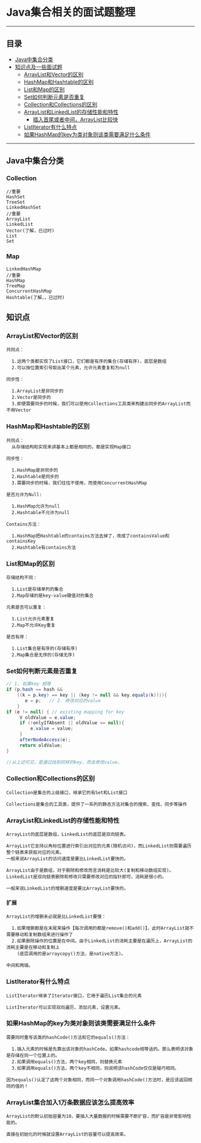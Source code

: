 # Java集合相关的面试题整理
***
## 目录
* [Java中集合分类](#java中集合分类)
* [知识点及一些面试题](#知识点)
  * [ArrayList和Vector的区别](#arraylist和vector的区别)
  * [HashMap和Hashtable的区别](#hashmap和hashtable的区别)
  * [List和Map的区别](#list和map的区别)
  * [Set如何判断元素是否重复](#set如何判断元素是否重复)
  * [Collection和Collections的区别](#collection和collections的区别)
  * [ArrayList和LinkedList的存储性能和特性](#arraylist和linkedlist的存储性能和特性)
    * [插入首尾或者中间，ArrayList比较快](#扩展)
  * [ListIterator有什么特点](#listiterator有什么特点)
  * [如果HashMap的key为类对象则该类需要满足什么条件](#如果hashmap的key为类对象则该类需要满足什么条件)
***
## Java中集合分类
### Collection
```
//重要
HashSet
TreeSet
LinkedHashSet
//重要
ArrayList
LinkedList
Vector(了解，已过时)
List
Set
```
### Map
```
LinkedHashMap
//重要
HashMap
TreeMap
ConcurrentHashMap
Hashtable(了解，，已过时)
```
## 知识点
### ArrayList和Vector的区别
```
共同点：
  
  1.这两个类都实现了List接口，它们都是有序的集合(存储有序)，底层是数组
  2.可以按位置索引号取出某个元素，允许元素重复和为null
  
同步性：
  
  1.ArrayList是非同步的
  2.Vector是同步的
  3.即便需要同步的时候，我们可以使用Collections工具类来构建出同步的ArrayList而不用Vector
```
### HashMap和Hashtable的区别
```
共同点：
  从存储结构和实现来讲基本上都是相同的，都是实现Map接口
  
同步性：
  
  1.HashMap是非同步的
  2.Hashtable是同步的
  3.需要同步的时候，我们往往不使用，而使用ConcurrentHashMap

是否允许为Null:
  
  1.HashMap允许为null
  2.Hashtable不允许为null
  
Contains方法：

  1.HashMap把Hashtable的contains方法去掉了，改成了containsValue和containsKey
  2.Hashtable有contains方法
```
### List和Map的区别
```
存储结构不同：
  
  1.List是存储单列的集合
  2.Map存储的是key-value键值对的集合
  
元素是否可以重复：

  1.List允许元素重复
  2.Map不允许Key重复
  
是否有序：

  1.List集合是有序的(存储有序)
  2.Map集合是无序的(存储无序)
```
### Set如何判断元素是否重复
```java
// 1. 如果key 相等  
if (p.hash == hash &&
    ((k = p.key) == key || (key != null && key.equals(k)))){
       e = p;	// 2. 修改对应的value
    }
if (e != null) { // existing mapping for key
     V oldValue = e.value;            
     if (!onlyIfAbsent || oldValue == null){
         e.value = value;
     }
     afterNodeAccess(e);            
     return oldValue;
}
   
//从上述可见，是通过找到同样的key，而去修改value。
```
### Collection和Collections的区别
```
Collection是集合的上级接口，继承它的有Set和List接口

Collections是集合的工具类，提供了一系列的静态方法对集合的搜索、查找、同步等操作
```
### ArrayList和LinkedList的存储性能和特性
```
ArrayList的底层是数组，LinkedList的底层是双向链表。

ArrayList它支持以角标位置进行索引出对应的元素(随机访问)，而LinkedList则需要遍历整个链表来获取对应的元素。
一般来说ArrayList的访问速度是要比LinkedList要快的。
  
ArrayList由于是数组，对于删除和修改而言消耗是比较大(复制和移动数组实现)。
LinkedList是双向链表删除和修改只需要修改对应的指针即可，消耗是很小的。

一般来说LinkedList的增删速度是要比ArrayList要快的。
```
#### 扩展
```
ArrayList的增删未必就是比LinkedList要慢：

  1.如果增删都是在末尾来操作【每次调用的都是remove()和add()】，此时ArrayList就不需要移动和复制数组来进行操作了
  2.如果删除操作的位置是在中间。由于LinkedList的消耗主要是在遍历上，ArrayList的消耗主要是在移动和复制上
    (底层调用的是arraycopy()方法，是native方法)。
    
中间和两端。
```
### ListIterator有什么特点
```
ListIterator继承了Iterator接口，它用于遍历List集合的元素

ListIterator可以实现双向遍历，添加元素，设置元素。
```
### 如果HashMap的key为类对象则该类需要满足什么条件
```
需要同时重写该类的hashCode()方法和它的equals()方法：
  
  1.插入元素的时候是先算出该对象的hashCode。如果hashcode相等话的。那么表明该对象是存储在同一个位置上的。
  2.如果调用equals()方法，两个key相同，则替换元素
  3.如果调用equals()方法，两个key不相同，则说明该hashCode仅仅是碰巧相同。
  
因为equals()认定了这两个对象相同，而同一个对象调用hashCode()方法时，是应该返回相同的值的！
```
### ArrayList集合加入1万条数据应该怎么提高效率
```
ArrayList的默认初始容量为10，要插入大量数据的时候需要不断扩容，而扩容是非常影响性能的。

直接在初始化的时候就设置ArrayList的容量可以提高效率。
```







































